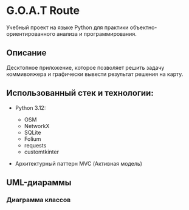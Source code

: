 # G.O.A.T Route
Учебный проект на языке Python для практики объектно-ориентированного анализа и программирования.

## Описание
Десктопное приложение, которое позволяет решить задачу коммивояжера и графически вывести результат решения на карту.

## Использованный стек и технологии:
* Python 3.12:

  * OSM
  * NetworkX
  * SQLite
  * Folium
  * requests
  * customtkinter

* Архитектурный паттерн MVC (Активная модель)

## UML-диараммы

### Диаграмма классов